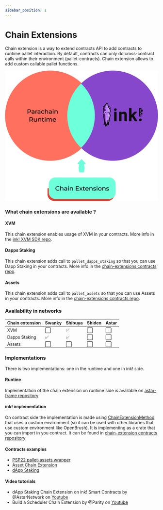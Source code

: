```yaml
---
sidebar_position: 1
---
```


# Chain Extensions

Chain extension is a way to extend contracts API to add contracts to runtime pallet interaction. By default, contracts can only do cross-contract calls within their environment (pallet-contracts). Chain extension allows to add custom callable pallet functions.

![ink-ce](../../img/ink-ce.png)

### What chain extensions are available ?

#### XVM

This chain extension enables usage of XVM in your contracts. More info in the [ink! XVM SDK repo](https://github.com/AstarNetwork/ink-xvm-sdk).

#### Dapps Staking

This chain extension adds call to `pallet_dapps_staking` so that you can use Dapp Staking in your contracts. More info in the [chain-extensions contracts repo](https://github.com/swanky-dapps/chain-extension-contracts).

#### Assets

This chain extension adds call to `pallet_assets` so that you can use Assets in your contracts. More info in the [chain-extensions contracts repo](https://github.com/swanky-dapps/chain-extension-contracts).

### Availability in networks


| Chain extension | Swanky | Shibuya | Shiden | Astar |
|---|---|---|---|---|
| XVM | :white_large_square: | :white_check_mark: | :white_large_square: | :white_large_square: |
| Dapps Staking |  :white_check_mark:| :white_check_mark: | :white_large_square: | :white_large_square: |
| Assets | :white_large_square: | :white_large_square: | :white_large_square: | :white_large_square: |


### Implementations

There is two implementations: one in the runtime and one in ink! side.  

#### Runtine

Implementation of the chain extension on runtime side is available on [astar-frame repository](https://github.com/AstarNetwork/astar-frame/tree/polkadot-v0.9.37/chain-extensions)

#### ink! implementation

On contract side the implementation is made using [ChainExtensionMethod](https://github.com/paritytech/ink/blob/db7a906522a7e97ed5057b193df1253b33e99ee4/crates/env/src/chain_extension.rs#L77) that uses a custom environment
(so it can be used with other libraries that use custom environment like OpenBrush). It is implementing as a crate that you can import in you contract. It can be found in [chain-extension contracts repository](https://github.com/swanky-dapps/chain-extension-contracts)

#### Contracts examples

- [PSP22 pallet-assets wrapper](https://github.com/swanky-dapps/chain-extension-contracts/tree/main/contracts/psp22_pallet_wrapper)
- [Asset Chain Extension](https://github.com/swanky-dapps/chain-extension-contracts/tree/main/examples/assets)
- [dApp Staking](https://github.com/swanky-dapps/chain-extension-contracts/tree/main/examples/dapps-staking)

#### Video tutorials

- dApp Staking Chain Extension on ink! Smart Contracts by @AstarNetwork on [Youtube](https://www.youtube.com/watch?v=-T-HKy_vFCo)
- Build a Scheduler Chain Extension by @Parity on [Youtube](https://www.youtube.com/watch?v=yykPQF0tkqk)